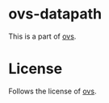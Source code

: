 # ovs-datapath
This is a part of [ovs](https://github.com/VALLIS-NERIA/ovs).

# License
Follows the license of [ovs](https://github.com/VALLIS-NERIA/ovs).
